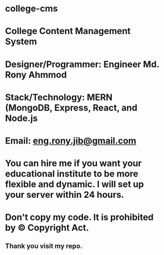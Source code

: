 # college-cms
# College Content Management System
# Designer/Programmer: Engineer Md. Rony Ahmmod
# Stack/Technology: MERN (MongoDB, Express, React, and Node.js
# Email: eng.rony.jib@gmail.com
# You can hire me if you want your educational institute to be more flexible and dynamic. I will set up your server within 24 hours.
# Don't copy my code. It is prohibited by &copy; Copyright Act.
## Thank you visit my repo.
